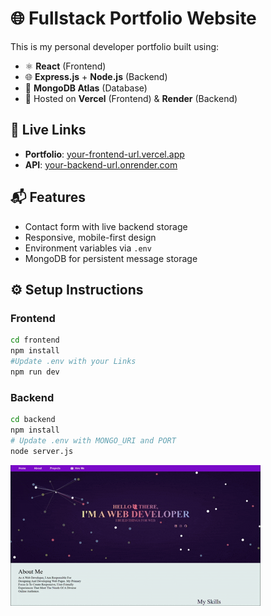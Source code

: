 # 🌐 Fullstack Portfolio Website

This is my personal developer portfolio built using:

- ⚛️ **React** (Frontend)
- 🌐 **Express.js** + **Node.js** (Backend)
- 🍃 **MongoDB Atlas** (Database)
- 🚀 Hosted on **Vercel** (Frontend) & **Render** (Backend)

## 🔗 Live Links

- **Portfolio**: [your-frontend-url.vercel.app](https://portfolio-five-ecru-50.vercel.app/)
- **API**: [your-backend-url.onrender.com](https://portfolio-54uy.onrender.com)

## 📬 Features

- Contact form with live backend storage
- Responsive, mobile-first design
- Environment variables via `.env`
- MongoDB for persistent message storage

## ⚙️ Setup Instructions


### Frontend
```bash
cd frontend
npm install
#Update .env with your Links
npm run dev
```
### Backend
```bash
cd backend
npm install
# Update .env with MONGO_URI and PORT
node server.js
```
![Portfolio View](./thumbnail.gif)

